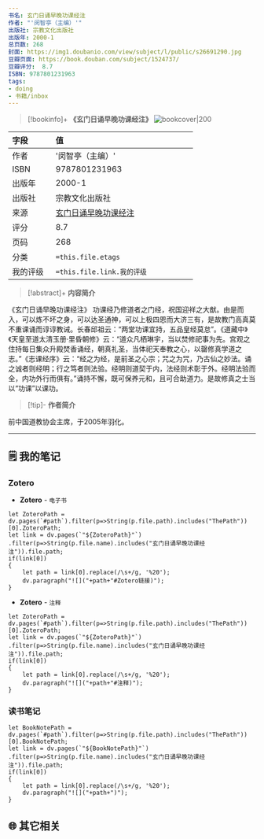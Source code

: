 ```yaml
---
书名: 玄门日诵早晚功课经注
作者: "'闵智亭（主编）'"
出版社: 宗教文化出版社
出版年: 2000-1 
总页数: 268
封面: https://img1.doubanio.com/view/subject/l/public/s26691290.jpg
豆瓣页面: https://book.douban.com/subject/1524737/
豆瓣评分:  8.7 
ISBN: 9787801231963
tags: 
- doing
- 书籍/inbox
---
```


> [!bookinfo]+ **《玄门日诵早晚功课经注》**
> ![bookcover|200](https://img1.doubanio.com/view/subject/l/public/s26691290.jpg)
>
| 字段   | 值                                       |
|:------ |:------------------------------------------ |
| 作者   | '闵智亭（主编）'                           |
| ISBN   | 9787801231963                             |
| 出版年 | 2000-1                      |
| 出版社 | 宗教文化出版社                          |
| 来源   | [玄门日诵早晚功课经注](https://book.douban.com/subject/1524737/) |
| 评分   |  8.7                            |
| 页码   | 268                        |
| 分类   | `=this.file.etags`                       |
| 我的评级  | `=this.file.link.我的评级`                     |

  
> [!abstract]+ **内容简介**
>
《玄门日诵早晚功课经注》
功课经乃修道者之门经，祝国迎祥之大猷。由是而入，可以炼不坏之身，可以达圣通神，可以上极四恩而大济三有，是故教门高真莫不重课诵而谆谆教诫。长春邱祖云：“两堂功课宜持，五品皇经莫怠”。《道藏中》《天皇至道太清玉册·里昏朝修》云：“道众凡栖琳宇，当以焚修祀事为先。宫观之住持每日集众升殿焚香诵经，朝真礼圣，当体祀天奉教之心，以罄修真学道之志。”《志课经序》云：“经之为经，是前圣之心宗；咒之为咒，乃古仙之妙法。诵之诚者则经明；行之笃者则法验。经明则道契于内，法经则术彰于外。经明法验而全，内功外行而俱有。”诵持不懈，既可保养元和，且可合助道力。是故修真之士当以“功课”以课功。

> [!tip]- **作者简介**
>
 前中国道教协会主席，于2005年羽化。


 
 

---

## 🗒️ 我的笔记

### Zotero

- **Zotero** - `电子书`

```dataviewjs
let ZoteroPath = dv.pages(`#path`).filter(p=>String(p.file.path).includes("ThePath"))[0].ZoteroPath;
let link = dv.pages(`"${ZoteroPath}"`)
.filter(p=>String(p.file.name).includes("玄门日诵早晚功课经注")).file.path;
if(link[0])
{
	let path = link[0].replace(/\s+/g, '%20');
	dv.paragraph("![]("+path+"#Zotero链接)");
}
```

- **Zotero** - `注释`

```dataviewjs
let ZoteroPath = dv.pages(`#path`).filter(p=>String(p.file.path).includes("ThePath"))[0].ZoteroPath;
let link = dv.pages(`"${ZoteroPath}"`)
.filter(p=>String(p.file.name).includes("玄门日诵早晚功课经注")).file.path;
if(link[0])
{
	let path = link[0].replace(/\s+/g, '%20');
	dv.paragraph("![]("+path+"#注释)");
}
```

### 读书笔记

```dataviewjs
let BookNotePath = dv.pages(`#path`).filter(p=>String(p.file.path).includes("ThePath"))[0].BookNotePath;
let link = dv.pages(`"${BookNotePath}"`)
.filter(p=>String(p.file.name).includes("玄门日诵早晚功课经注")).file.path;
if(link[0])
{
	let path = link[0].replace(/\s+/g, '%20');
	dv.paragraph("![]("+path+")");
}
```



## 🌐 其它相关